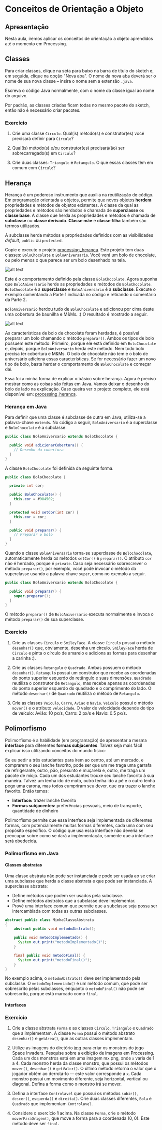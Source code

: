 # Conceitos de Orientação a Objeto

## Apresentação

Nesta aula, iremos aplicar os conceitos de orientação a objeto aprendidos até o momento em Processing.

## Classes

Para criar classes, clique na seta para baixo na barra de título do sketch e, em seguida, clique na opção "Nova aba". O nome da nova aba deverá ser o nome de sua nova classe – insira o nome sem a extensão `.java`.

Escreva o código Java normalmente, com o nome da classe igual ao nome do arquivo.

Por padrão, as classes criadas ficam todas no mesmo pacote do sketch, então não é necessário criar pacotes.

### Exercício

1. Crie uma classe `Circulo`. Qual(is) método(s) e construtor(es) você precisará definir para `Circulo`?

2. Qual(is) método(s) e/ou construtor(es) precisará(ão) ser sobrecarregado(s) em `Circulo`?

3. Crie duas classes: `Triangulo` e `Retangulo`. O que essas classes têm em comum com `Circulo`?

## Herança

Herança é um poderoso instrumento que auxilia na reutilização de código. Em programação orientada a objetos, permite que novos objetos **herdem** propriedades e métodos de objetos existentes. A classe da qual as propriedades e métodos são herdados é chamada de **superclasse** ou **classe base**. A classe que herda as propriedades e métodos é chamada de **subclasse** ou **classe derivada**. **Classe mãe** e **classe filha** também são termos utilizados.

A subclasse herda métodos e propriedades definidos com as visibilidades *default*, `public` ou `protected`.

Copie e execute o projeto [processing_heranca](https://github.com/antoniojnr/oop/tree/master/projetos/processing_heranca). Este projeto tem duas classes: `BoloChocolate` e `BoloAniversario`. Você verá um bolo de chocolate, ou pelo menos o que parece ser um bolo desenhado na tela.

![alt text](https://github.com/antoniojnr/oop/blob/master/aulas/bolo.png "Sketch")

Este é o comportamento definido pela classe `BoloChocolate`. Agora suponha que `BoloAniversario` herde as propriedades e métodos de `BoloChocolate`. `BoloChocolate` é a **superclasse** e `BoloAniversario` é a **subclasse**. Execute o exemplo comentando a Parte 1 indicada no código e retirando o comentário da Parte 2.

`BoloAniversario` herdou tudo de `BoloChocolate` e adicionou por cima deste uma cobertura de baunilha e M&Ms. :) O resultado é mostrado a seguir.

![alt text](https://github.com/antoniojnr/oop/blob/master/aulas/bolo-aniversario.png "Sketch")

As características de bolo de chocolate foram herdadas, é possível preparar um bolo chamando o método `preparar()`. Ambos os tipos de bolo possuem este método. Primeiro, porque ele está definido em `BoloChocolate` e, depois, porque `BoloAniversario` herda este método. Nem todo bolo precisa ter cobertura e M&Ms. O bolo de chocolate não tem e o bolo de aniversário adiciona essas características. Se for necessário fazer um novo tipo de bolo, basta herdar o comportamento de `BoloChocolate` e começar daí.

Essa foi a minha forma de explicar o básico sobre herança. Agora é preciso mostrar como as coisas são feitas em Java. Vamos deixar o desenho do bolo de lado na explicação. Caso queira ver o projeto completo, ele está disponível em: [processing_heranca](https://github.com/antoniojnr/oop/tree/master/projetos/processing_heranca).

### Herança em Java

Para definir que uma classe é subclasse de outra em Java, utiliza-se a palavra-chave `extends`. No código a seguir, `BoloAniversario` é a superclasse e `BoloChocolate` é a subclasse.

```java
public class BoloAniversario extends BoloChocolate {

  public void adicionarCobertura() {
    // Desenho da cobertura
  }
}
```

A classe `BoloChocolate` foi definida da seguinte forma.

```java
public class BoloChocolate {

  private int cor;

  public BoloChocolate() {
    this.cor = #984502;
  }

  protected void setCor(int cor) {
    this.cor = cor;
  }

  public void preparar() {
    // Preparar o bolo
  }
}
```

Quando a classe `BoloAniversario` torna-se superclasse de `BoloChocolate`, automaticamente herda os métodos `setCor()` e `preparar()`. O atributo `cor` não é herdado, porque é `private`. Caso seja necessário sobrescrever o método `preparar()`, por exemplo, você pode invocar o método da superclasse usando a palavra chave `super`, como no exemplo a seguir.

```java
public class BoloAniversario extends BoloChocolate {

  public void preparar() {
    super.preparar();
  }
}
```

O método `preparar()` de `BoloAniversario` executa normalmente e invoca o método `preparar()` de sua superclasse.

### Exercício

1. Crie as classes `Circulo` e `SmileyFace`. A classe `Circulo` possui o método `desenhar()` que, obviamente, desenha um círculo. `SmileyFace` herda de `Circulo` e pinta o círculo de amarelo e adiciona as formas para desenhar a carinha :).

2. Crie as classes `Retangulo` e `Quadrado`. Ambas possuem o método `desenhar()`. `Retangulo` possui um construtor que recebe as coordenadas do ponto superior esquerdo do retângulo e suas dimensões. `Quadrado` reutiliza o construtor de `Retangulo`, mas recebe apenas as coordenadas do ponto superior esquerdo do quadrado e o comprimento do lado. O método `desenhar()` de `Quadrado` reutiliza o método de `Retangulo`.

3. Crie as classes `Veiculo`, `Carro`, `Aviao` e `Navio`. `Veiculo` possui o método `mover()` e o atributo `velocidade`. O valor de velocidade depende do tipo de veículo: Avião: 10 px/s, Carro: 2 px/s e Navio: 0.5 px/s.

## Polimorfismo

Polimorfismo é a habilidade (em programação) de apresentar a mesma **interface** para diferentes **formas subjacentes**. Talvez seja mais fácil explicar isso utilizando conceitos do mundo físico:

Se eu pedir a três estudantes para irem ao centro, até um mercado, e comprarem o seu lanche favorito, pode ser que um me traga uma garrafa de refrigerante, outro, pão, presunto e muçarela e, outro, me traga um pacote de miojo. Cada um dos estudantes trouxe seu lanche favorito à sua maneira. Talvez um tenha ido de moto, outro tenha ido a pé e o outro tenha pego uma carona, mas todos cumpriram seu dever, que era trazer o lanche favorito. Então temos:

* **Interface:** trazer lanche favorito
* **Formas subjacentes:** preferências pessoais, meio de transporte, quantidade de dinheiro

Polimorfismo permite que essa interface seja implementada de diferentes formas, com potencialmente muitas formas diferentes, cada uma com seu propósito específico. O código que usa essa interface não deveria se preocupar sobre como se dará a implementação, somente que a interface será obedecida.

### Polimorfismo em Java

#### Classes abstratas

Uma classe abstrata não pode ser instanciada e pode ser usada ao se criar uma subclasse que herda a classe abstrata e que pode ser instanciada. A superclasse abstrata:

* Define métodos que podem ser usados pela subclasse.
* Define métodos abstratos que a subclasse deve implementar.
* Provê uma interface comum que permite que a subclasse seja possa ser intercambiada com todas as outras subclasses.

```java
abstract public class MinhaClasseAbstrata
{
    abstract public void metodoAbstrato();

    public void metodoImplementado() {
      System.out.print("metodoImplementado()");
    }

    final public void metodoFinal() {
      System.out.print("metodoFinal()");
    }
}
```

No exemplo acima, o `metodoAbstrato()` deve ser implementado pela subclasse. O `metodoImplementado()` é um método comum, que pode ser sobrescrito pelas subclasses, enquanto o `metodoFinal()` não pode ser sobrescrito, porque está marcado como `final`.

#### Interfaces

### Exercício

1. Crie a classe abstrata `Forma` e as classes `Circulo`, `Triangulo` e `Quadrado` que a implementam. A classe `Forma` possui o método abstrato `desenhar()` e `getArea()`, que as outras classes implementam.

2. Utilize as imagens do diretório [img](https://github.com/antoniojnr/oop/tree/master/projetos/img) para criar os monstros do jogo Space Invaders. Pesquise sobre a exibição de imagens em Processing. Cada um dos monstros está em uma imagem m`x`.png, onde `x` varia de 1 a 4. Cada monstro herda da classe monstro, que possui os métodos `mover()`, `desenhar()` e `getValor()`. O último método retorna o valor que o jogador obtém ao derrotá-lo — este valor corresponde a `x`. Cada monstro possui um movimento diferente, seja horizontal, vertical ou diagonal. Defina a forma como o monstro irá se mover.

3. Defina a interface `Controlavel` que possui os métodos `subir()`, `descer()`, `esquerda()` e `direita()`. Crie duas classes diferentes, `Bola` e `Quadrado` que implementam `Controlavel`.

4. Considere o exercício **1** acima. Na classe `Forma`, crie o método `moverParaOrigem()`, que move a forma para a coordenada (0, 0). Este método deve ser `final`.
